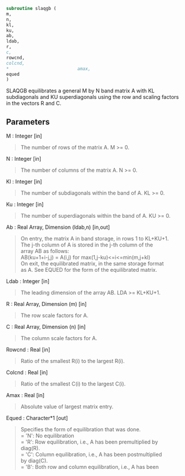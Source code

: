 ```fortran  
subroutine slaqgb (  
m,  
n,  
kl,  
ku,  
ab,  
ldab,  
r,  
c,  
rowcnd,  
colcnd,  
*                          amax,  
equed  
)  
```  
  
SLAQGB equilibrates a general M by N band matrix A with KL  
subdiagonals and KU superdiagonals using the row and scaling factors  
in the vectors R and C.  
  
## Parameters  
M : Integer [in]  
> The number of rows of the matrix A.  M >= 0.  
  
N : Integer [in]  
> The number of columns of the matrix A.  N >= 0.  
  
Kl : Integer [in]  
> The number of subdiagonals within the band of A.  KL >= 0.  
  
Ku : Integer [in]  
> The number of superdiagonals within the band of A.  KU >= 0.  
  
Ab : Real Array, Dimension (ldab,n) [in,out]  
> On entry, the matrix A in band storage, in rows 1 to KL+KU+1.  
> The j-th column of A is stored in the j-th column of the  
> array AB as follows:  
> AB(ku+1+i-j,j) = A(i,j) for max(1,j-ku)<=i<=min(m,j+kl)  
> On exit, the equilibrated matrix, in the same storage format  
> as A.  See EQUED for the form of the equilibrated matrix.  
  
Ldab : Integer [in]  
> The leading dimension of the array AB.  LDA >= KL+KU+1.  
  
R : Real Array, Dimension (m) [in]  
> The row scale factors for A.  
  
C : Real Array, Dimension (n) [in]  
> The column scale factors for A.  
  
Rowcnd : Real [in]  
> Ratio of the smallest R(i) to the largest R(i).  
  
Colcnd : Real [in]  
> Ratio of the smallest C(i) to the largest C(i).  
  
Amax : Real [in]  
> Absolute value of largest matrix entry.  
  
Equed : Character*1 [out]  
> Specifies the form of equilibration that was done.  
> = 'N':  No equilibration  
> = 'R':  Row equilibration, i.e., A has been premultiplied by  
> diag(R).  
> = 'C':  Column equilibration, i.e., A has been postmultiplied  
> by diag(C).  
> = 'B':  Both row and column equilibration, i.e., A has been  
  
